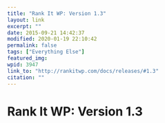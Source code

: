 ```yaml
---
title: "Rank It WP: Version 1.3"
layout: link
excerpt: ""
date: 2015-09-21 14:42:37
modified: 2020-01-19 22:10:42
permalink: false
tags: ["Everything Else"]
featured_img: 
wpid: 3947
link_to: "http://rankitwp.com/docs/releases/#1.3"
citation: ""
---
```


# Rank It WP: Version 1.3

